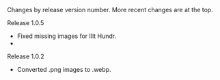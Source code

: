 Changes by release version number. More recent changes are at the top.

Release 1.0.5

- Fixed missing images for Illt Hundr.
- 

Release 1.0.2

- Converted .png images to .webp. 

